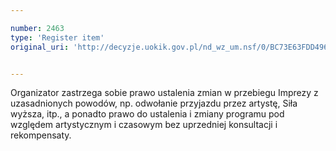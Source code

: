 ```yaml
---

number: 2463
type: 'Register item'
original_uri: 'http://decyzje.uokik.gov.pl/nd_wz_um.nsf/0/BC73E63FDD4967CCC12578E600245572?OpenDocument'


---
```


Organizator zastrzega sobie prawo ustalenia zmian w przebiegu Imprezy z uzasadnionych powodów, np. odwołanie przyjazdu przez artystę, Siła wyższa, itp., a ponadto prawo do ustalenia i zmiany programu pod względem artystycznym i czasowym bez uprzedniej konsultacji i rekompensaty.
